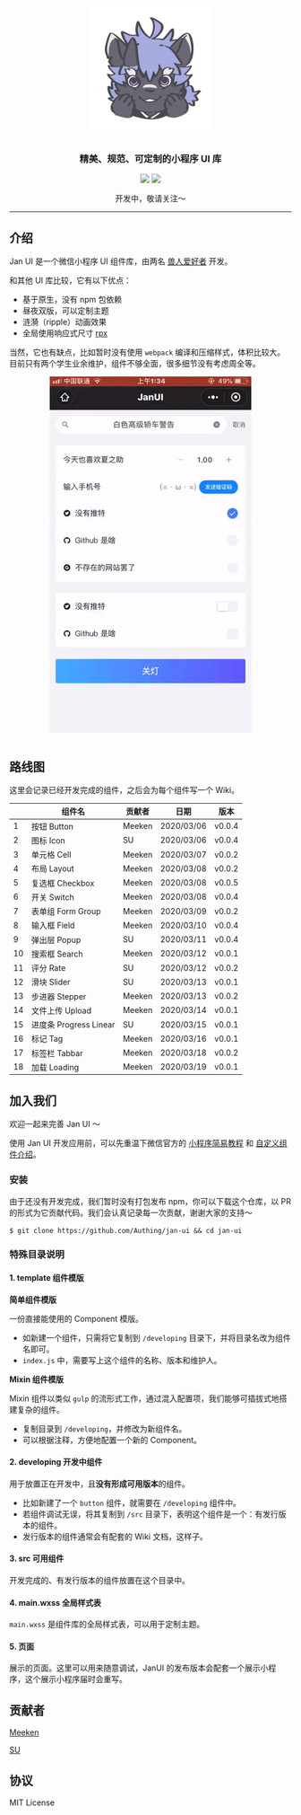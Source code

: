 <p align="center">
  <img alt="logo" src="./static/logo.gif" width="220" style="margin-bottom: 11px;">
</p>
<h3 align="center">精美、规范、可定制的小程序 UI 库</h3>

<p align="center">
  <img src="https://img.shields.io/badge/demo-%E5%BC%80%E5%8F%91%E4%B8%AD-blue?style=for-the-badge">
  <img src="https://img.shields.io/badge/License-MIT-blue.svg?style=for-the-badge&color=#4fc08d" />
</p>

<p align="center">
  开发中，敬请关注～
</p>

---

## 介绍

Jan UI 是一个微信小程序 UI 组件库，由两名 [兽人爱好者](https://zh.wikipedia.org/zh/%E7%8D%B8%E8%BF%B7) 开发。

和其他 UI 库比较，它有以下优点：

- 基于原生，没有 npm 包依赖
- 昼夜双版，可以定制主题
- 涟漪（ripple）动画效果
- 全局使用响应式尺寸 [rpx](https://developers.weixin.qq.com/miniprogram/dev/framework/view/wxss.html)

当然，它也有缺点，比如暂时没有使用 `webpack` 编译和压缩样式，体积比较大。目前只有两个学生业余维护，组件不够全面，很多细节没有考虑周全等。

<p align="center">
  <img alt="form-demo" src="/static/demo.gif" style="margin-bottom: 11px">
</p>

## 路线图

这里会记录已经开发完成的组件，之后会为每个组件写一个 Wiki。

|     | 组件名                 | 贡献者 | 日期       | 版本   |
| --- | ---------------------- | ------ | ---------- | ------ |
| 1   | 按钮 Button            | Meeken | 2020/03/06 | v0.0.4 |
| 2   | 图标 Icon              | SU     | 2020/03/06 | v0.0.4 |
| 3   | 单元格 Cell            | Meeken | 2020/03/07 | v0.0.2 |
| 4   | 布局 Layout            | Meeken | 2020/03/08 | v0.0.2 |
| 5   | 复选框 Checkbox        | Meeken | 2020/03/08 | v0.0.5 |
| 6   | 开关 Switch            | Meeken | 2020/03/08 | v0.0.4 |
| 7   | 表单组 Form Group      | Meeken | 2020/03/09 | v0.0.2 |
| 8   | 输入框 Field           | Meeken | 2020/03/10 | v0.0.4 |
| 9   | 弹出层 Popup           | SU     | 2020/03/11 | v0.0.4 |
| 10  | 搜索框 Search          | Meeken | 2020/03/12 | v0.0.1 |
| 11  | 评分 Rate              | SU     | 2020/03/12 | v0.0.2 |
| 12  | 滑块 Slider            | SU     | 2020/03/13 | v0.0.1 |
| 13  | 步进器 Stepper         | Meeken | 2020/03/13 | v0.0.2 |
| 14  | 文件上传 Upload        | Meeken | 2020/03/14 | v0.0.1 |
| 15  | 进度条 Progress Linear | SU     | 2020/03/15 | v0.0.1 |
| 16  | 标记 Tag               | Meeken | 2020/03/16 | v0.0.1 |
| 17  | 标签栏 Tabbar          | Meeken | 2020/03/18 | v0.0.2 |
| 18  | 加载 Loading           | Meeken | 2020/03/19 | v0.0.1 |

## 加入我们

欢迎一起来完善 Jan UI ～

使用 Jan UI 开发应用前，可以先重温下微信官方的 [小程序简易教程](https://developers.weixin.qq.com/miniprogram/dev/framework/) 和 [自定义组件介绍](https://developers.weixin.qq.com/miniprogram/dev/framework/custom-component/)。

### 安装

由于还没有开发完成，我们暂时没有打包发布 npm，你可以下载这个仓库，以 PR 的形式为它贡献代码。我们会认真记录每一次贡献，谢谢大家的支持～

```shell
$ git clone https://github.com/Authing/jan-ui && cd jan-ui
```

### 特殊目录说明

#### 1. template 组件模版

**简单组件模版**

一份直接能使用的 Component 模版。

- 如新建一个组件，只需将它复制到 `/developing` 目录下，并将目录名改为组件名即可。
- `index.js` 中，需要写上这个组件的名称、版本和维护人。

**Mixin 组件模版**

Mixin 组件以类似 `gulp` 的流形式工作，通过混入配置项，我们能够可插拔式地搭建复杂的组件。

- 复制目录到 `/developing`，并修改为新组件名。
- 可以根据注释，方便地配置一个新的 Component。

#### 2. developing 开发中组件

用于放置正在开发中，且**没有形成可用版本**的组件。

- 比如新建了一个 `button` 组件，就需要在 `/developing` 组件中。
- 若组件调试无误，将其复制到 `/src` 目录下，表明这个组件是一个：有发行版本的组件。
- 发行版本的组件通常会有配套的 Wiki 文档，这样子。

#### 3. src 可用组件

开发完成的、有发行版本的组件放置在这个目录中。

#### 4. main.wxss 全局样式表

`main.wxss` 是组件库的全局样式表，可以用于定制主题。

#### 5. 页面

展示的页面。这里可以用来随意调试，JanUI 的发布版本会配套一个展示小程序，这个展示小程序届时会重写。

## 贡献者

[Meeken](https://github.com/Meeken1998)

[SU](https://github.com/recallfuture)

## 协议

MIT License
